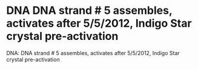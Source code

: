 # DNA DNA strand # 5 assembles, activates after 5/5/2012, Indigo Star crystal pre-activation

DNA: DNA strand # 5 assembles, activates after 5/5/2012, Indigo Star crystal pre-activation